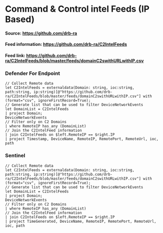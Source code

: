 # Command & Control intel Feeds (IP Based)

#### Source: https://github.com/drb-ra
#### Feed information: https://github.com/drb-ra/C2IntelFeeds
#### Feed link: https://github.com/drb-ra/C2IntelFeeds/blob/master/feeds/domainC2swithURLwithIP.csv

### Defender For Endpoint
```
// Collect Remote data
let C2IntelFeeds = externaldata(Domain: string, ioc:string, path:string, ip:string)[@"https://github.com/drb-ra/C2IntelFeeds/blob/master/feeds/domainC2swithURLwithIP.csv"] with (format="csv", ignoreFirstRecord=True);
// Generate list that can be used to filter DeviceNetworkEvents
let DomainList = C2IntelFeeds
| project Domain;
DeviceNetworkEvents
// Filter only on C2 Domains
| where RemoteIP has_any (DomainList)
// Join the C2IntelFeed information
| join C2IntelFeeds on $left.RemoteIP == $right.IP
| project Timestamp, DeviceName, RemoteIP, RemotePort, RemoteUrl, ioc, path
```


### Sentinel
```
// Collect Remote data
let C2IntelFeeds = externaldata(Domain: string, ioc:string, path:string, ip:string)[@"https://github.com/drb-ra/C2IntelFeeds/blob/master/feeds/domainC2swithURLwithIP.csv"] with (format="csv", ignoreFirstRecord=True);
// Generate list that can be used to filter DeviceNetworkEvents
let DomainList = C2IntelFeeds
| project Domain;
DeviceNetworkEvents
// Filter only on C2 Domains
| where RemoteIP has_any (DomainList)
// Join the C2IntelFeed information
| join C2IntelFeeds on $left.RemoteIP == $right.IP
| project TimeGenerated, DeviceName, RemoteIP, RemotePort, RemoteUrl, ioc, path
```


